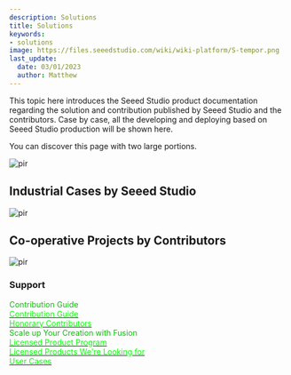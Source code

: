 ```yaml
---
description: Solutions
title: Solutions
keywords:
- solutions
image: https://files.seeedstudio.com/wiki/wiki-platform/S-tempor.png
last_update:
  date: 03/01/2023
  author: Matthew
---
```


This topic here introduces the Seeed Studio product documentation regarding the solution and contribution published by Seeed Studio and the contributors. Case by case, all the developing and deploying based on Seeed Studio production will be shown here.

You can discover this page with two large portions.

<p style={{textAlign: 'center'}}><img src="https://files.seeedstudio.com/wiki/wiki-platform/solution/solution.png" alt="pir" width={1000} height="auto" /></p>

## Industrial Cases by Seeed Studio

<p style={{textAlign: 'center'}}><img src="https://files.seeedstudio.com/wiki/wiki-platform/solution/solution-wait.png" alt="pir" width={1000} height="auto" /></p>

## Co-operative Projects by Contributors

<p style={{textAlign: 'center'}}><img src="https://files.seeedstudio.com/wiki/wiki-platform/solution/solution-contributor.png" alt="pir" width={1000} height="auto" /></p>

### Support

<div class="independent_container">
    <a class="independent_item" style={{textAlign: 'left'}}>
            <div class="independent_title" style={{textAlign: 'center'}}><font color={'8DC215'} size={"5"}> Contribution Guide </font></div>
            <a href="/Contribution-Guide" target="_blank"><span><font color={'FFFFFF'} size={"3"}> Contribution Guide </font></span></a>
            <br/>
            <a href="/Honorary-Contributors" target="_blank"><span><font color={'FFFFFF'} size={""}> Honorary Contributors </font></span></a>
            <br/>
    </a>
    <a class="independent_item" style={{textAlign: 'left'}}>
            <div class="independent_title" style={{textAlign: 'center'}}><font color={'8DC215'} size={"5"}> Scale up Your Creation with Fusion</font></div>
            <a href="/Scale-up-Your-Creation-with-Fusion#licensed-product-program" target="_blank"><span><font color={'FFFFFF'} size={"3"}> Licensed Product Program </font></span></a>
            <br/>
            <a href="/Scale-up-Your-Creation-with-Fusion#licensed-products-were-looking-for" target="_blank"><span><font color={'FFFFFF'} size={"3"}> Licensed Products We're Looking for</font></span></a>
            <br/>
            <a href="/Scale-up-Your-Creation-with-Fusion#user-cases" target="_blank"><span><font color={'FFFFFF'} size={"3"}> User Cases </font></span></a>
            <br/>
    </a>
</div>

